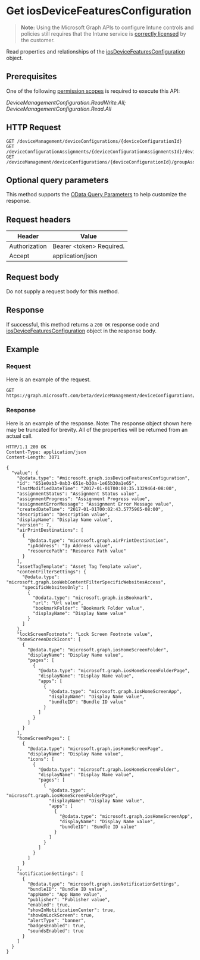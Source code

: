 ﻿# Get iosDeviceFeaturesConfiguration

> **Note:** Using the Microsoft Graph APIs to configure Intune controls and policies still requires that the Intune service is [correctly licensed](https://go.microsoft.com/fwlink/?linkid=839381) by the customer.

Read properties and relationships of the [iosDeviceFeaturesConfiguration](../resources/intune_deviceconfig_iosdevicefeaturesconfiguration.md) object.
## Prerequisites
One of the following [permission scopes](https://developer.microsoft.com/en-us/graph/docs/authorization/permission_scopes) is required to execute this API:

*DeviceManagementConfiguration.ReadWrite.All; DeviceManagementConfiguration.Read.All*
## HTTP Request
<!-- {
  "blockType": "ignored"
}
-->
```http
GET /deviceManagement/deviceConfigurations/{deviceConfigurationId}
GET /deviceConfigurationAssignments/{deviceConfigurationAssignmentsId}/deviceConfiguration/
GET /deviceManagement/deviceConfigurations/{deviceConfigurationId}/groupAssignments/{deviceConfigurationGroupAssignmentId}/deviceConfiguration/
```

## Optional query parameters
This method supports the [OData Query Parameters](https://developer.microsoft.com/en-us/graph/docs/overview/query_parameters) to help customize the response.
## Request headers
|Header|Value|
|---|---|
|Authorization|Bearer &lt;token&gt; Required.|
|Accept|application/json|

## Request body
Do not supply a request body for this method.

## Response
If successful, this method returns a `200 OK` response code and [iosDeviceFeaturesConfiguration](../resources/intune_deviceconfig_iosdevicefeaturesconfiguration.md) object in the response body.

## Example
### Request
Here is an example of the request.
```http
GET https://graph.microsoft.com/beta/deviceManagement/deviceConfigurations/{deviceConfigurationId}
```

### Response
Here is an example of the response. Note: The response object shown here may be truncated for brevity. All of the properties will be returned from an actual call.
```http
HTTP/1.1 200 OK
Content-Type: application/json
Content-Length: 3071

{
  "value": {
    "@odata.type": "#microsoft.graph.iosDeviceFeaturesConfiguration",
    "id": "651e0ab3-0ab3-651e-b30a-1e65b30a1e65",
    "lastModifiedDateTime": "2017-01-01T00:00:35.1329464-08:00",
    "assignmentStatus": "Assignment Status value",
    "assignmentProgress": "Assignment Progress value",
    "assignmentErrorMessage": "Assignment Error Message value",
    "createdDateTime": "2017-01-01T00:02:43.5775965-08:00",
    "description": "Description value",
    "displayName": "Display Name value",
    "version": 7,
    "airPrintDestinations": [
      {
        "@odata.type": "microsoft.graph.airPrintDestination",
        "ipAddress": "Ip Address value",
        "resourcePath": "Resource Path value"
      }
    ],
    "assetTagTemplate": "Asset Tag Template value",
    "contentFilterSettings": {
      "@odata.type": "microsoft.graph.iosWebContentFilterSpecificWebsitesAccess",
      "specificWebsitesOnly": [
        {
          "@odata.type": "microsoft.graph.iosBookmark",
          "url": "Url value",
          "bookmarkFolder": "Bookmark Folder value",
          "displayName": "Display Name value"
        }
      ]
    },
    "lockScreenFootnote": "Lock Screen Footnote value",
    "homeScreenDockIcons": [
      {
        "@odata.type": "microsoft.graph.iosHomeScreenFolder",
        "displayName": "Display Name value",
        "pages": [
          {
            "@odata.type": "microsoft.graph.iosHomeScreenFolderPage",
            "displayName": "Display Name value",
            "apps": [
              {
                "@odata.type": "microsoft.graph.iosHomeScreenApp",
                "displayName": "Display Name value",
                "bundleID": "Bundle ID value"
              }
            ]
          }
        ]
      }
    ],
    "homeScreenPages": [
      {
        "@odata.type": "microsoft.graph.iosHomeScreenPage",
        "displayName": "Display Name value",
        "icons": [
          {
            "@odata.type": "microsoft.graph.iosHomeScreenFolder",
            "displayName": "Display Name value",
            "pages": [
              {
                "@odata.type": "microsoft.graph.iosHomeScreenFolderPage",
                "displayName": "Display Name value",
                "apps": [
                  {
                    "@odata.type": "microsoft.graph.iosHomeScreenApp",
                    "displayName": "Display Name value",
                    "bundleID": "Bundle ID value"
                  }
                ]
              }
            ]
          }
        ]
      }
    ],
    "notificationSettings": [
      {
        "@odata.type": "microsoft.graph.iosNotificationSettings",
        "bundleID": "Bundle ID value",
        "appName": "App Name value",
        "publisher": "Publisher value",
        "enabled": true,
        "showInNotificationCenter": true,
        "showOnLockScreen": true,
        "alertType": "banner",
        "badgesEnabled": true,
        "soundsEnabled": true
      }
    ]
  }
}
```



